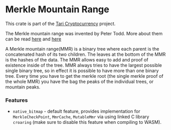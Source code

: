 # Merkle Mountain Range

This crate is part of the [Tari Cryptocurrency](https://tari.com) project.

The Merkle mountain range was invented by Peter Todd. More about them can be read
[here](https://github.com/opentimestamps/opentimestamps-server/blob/master/doc/merkle-mountain-range.md) and
[here](https://github.com/mimblewimble/grin/blob/master/doc/mmr.md)

A Merkle mountain range(MMR) is a binary tree where each parent is the concatenated hash of its two children. The leaves
at the bottom of the MMR is the hashes of the data. The MMR allows easy to add and proof of existence inside of the
tree. MMR always tries to have the largest possible single binary tree, so in effect it is possible to have more than
one binary tree. Every time you have to get the merkle root (the single merkle proof of the whole MMR) you have the bag
the peaks of the individual trees, or mountain peaks.

### Features

* `native_bitmap` - default feature, provides implementation for `MerkleCheckPoint`, `MmrCache`, `MutableMmr` via
using linked C library `croaring` (make sure to disable this feature when compiling to WASM).